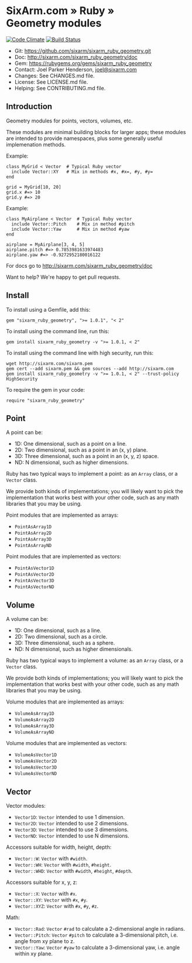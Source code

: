 # SixArm.com » Ruby » <br> Geometry modules

<!--HEADER-OPEN-->

[![Code Climate](https://codeclimate.com/github/SixArm/sixarm_ruby_geometry/badges/gpa.svg)](https://codeclimate.com/github/SixArm/sixarm_ruby_geometry)
[![Build Status](https://travis-ci.org/SixArm/sixarm_ruby_geometry.svg?branch=master)](https://travis-ci.org/SixArm/sixarm_ruby_geometry)

* Git: <https://github.com/sixarm/sixarm_ruby_geometry.git>
* Doc: <http://sixarm.com/sixarm_ruby_geometry/doc>
* Gem: <https://rubygems.org/gems/sixarm_ruby_geometry>
* Contact: Joel Parker Henderson, <joel@sixarm.com>
* Changes: See CHANGES.md file.
* License: See LICENSE.md file.
* Helping: See CONTRIBUTING.md file.

<!--HEADER-SHUT-->


## Introduction

Geometry modules for points, vectors, volumes, etc.

These modules are minimal building blocks for larger apps; these modules are intended to provide namespaces, plus some generally useful implemenation methods.

Example:

    class MyGrid < Vector  # Typical Ruby vector
      include Vector::XY   # Mix in methods #x, #x=, #y, #y=
    end

    grid = MyGrid[10, 20]
    grid.x #=> 10
    grid.y #=> 20

Example:

    class MyAirplane < Vector  # Typical Ruby vector
      include Vector::Pitch    # Mix in method #pitch
      include Vector::Yaw      # Mix in method #yaw
    end

    airplane = MyAirplane[3, 4, 5]
    airplane.pitch #=> 0.7853981633974483
    airplane.yaw #=> -0.9272952180016122

For docs go to <http://sixarm.com/sixarm_ruby_geometry/doc>

Want to help? We're happy to get pull requests.


<!--INSTALL-OPEN-->

## Install

To install using a Gemfile, add this:

    gem "sixarm_ruby_geometry", ">= 1.0.1", "< 2"

To install using the command line, run this:

    gem install sixarm_ruby_geometry -v ">= 1.0.1, < 2"

To install using the command line with high security, run this:

    wget http://sixarm.com/sixarm.pem
    gem cert --add sixarm.pem && gem sources --add http://sixarm.com
    gem install sixarm_ruby_geometry -v ">= 1.0.1, < 2" --trust-policy HighSecurity

To require the gem in your code:

    require "sixarm_ruby_geometry"

<!--INSTALL-SHUT-->


## Point

A point can be:

* 1D: One dimensional, such as a point on a line.
* 2D: Two dimensional, such as a point in an (x, y) plane.
* 3D: Three dimensional, such as a point in an (x, y, z) space.
* ND: N dimensional, such as higher dimensions.

Ruby has two typical ways to implement a point: as an `Array` class, or a `Vector` class.

We provide both kinds of implementations; you will likely want to pick the implementation that works best with your other code, such as any math libraries that you may be using.

Point modules that are implemented as arrays:

* `PointAsArray1D`
* `PointAsArray2D`
* `PointAsArray3D`
* `PointAsArrayND`

Point modules that are implemented as vectors:

* `PointAsVector1D`
* `PointAsVector2D`
* `PointAsVector3D`
* `PointAsVectorND`


## Volume

A volume can be:

* 1D: One dimensional, such as a line.
* 2D: Two dimensional, such as a circle.
* 3D: Three dimensional, such as a sphere.
* ND: N dimensional, such as higher dimensionals.

Ruby has two typical ways to implement a volume: as an `Array` class, or a `Vector` class.

We provide both kinds of implementations; you will likely want to pick the implementation that works best with your other code, such as any math libraries that you may be using.

Volume modules that are implemented as arrays:

* `VolumeAsArray1D`
* `VolumeAsArray2D`
* `VolumeAsArray3D`
* `VolumeAsArrayND`

Volume modules that are implemented as vectors:

* `VolumeAsVector1D`
* `VolumeAsVector2D`
* `VolumeAsVector3D`
* `VolumeAsVectorND`


## Vector

Vector modules:

* `Vector1D`: `Vector` intended to use 1 dimension.
* `Vector2D`: `Vector` intended to use 2 dimensions.
* `Vector3D`: `Vector` intended to use 3 dimensions.
* `VectorND`: `Vector` intended to use N dimensions.

Accessors suitable for width, height, depth:

* `Vector::W`: `Vector` with `#width`.
* `Vector::WH`: `Vector` with `#width`, `#height`.
* `Vector::WHD`: `Vector` with `#width`, `#height`, `#depth`.

Accessors suitable for x, y, z:

* `Vector::X`: `Vector` with `#x`.
* `Vector::XY`: `Vector` with `#x`, `#y`.
* `Vector::XYZ`: `Vector` with `#x`, `#y`, `#z`.

Math:

* `Vector::Rad`: `Vector` `#rad` to calculate a 2-dimensional angle in radians.
* `Vector::Pitch`: `Vector` `#pitch` to calculate a 3-dimensional pitch, i.e. angle from xy plane to z.
* `Vector::Yaw`: `Vector` `#yaw` to calculate a 3-dimensional yaw, i.e. angle within xy plane.
